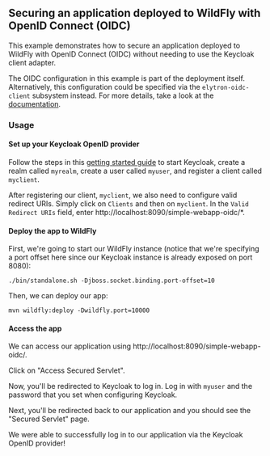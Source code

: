 ## Securing an application deployed to WildFly with OpenID Connect (OIDC)

This example demonstrates how to secure an application deployed to WildFly with OpenID Connect
(OIDC) without needing to use the Keycloak client adapter.

The OIDC configuration in this example is part of the deployment itself. Alternatively,
this configuration could be specified via the `elytron-oidc-client` subsystem instead.
For more details, take a look at the [documentation](https://docs.wildfly.org/26/Admin_Guide.html#Elytron_OIDC_Client).


### Usage

#### Set up your Keycloak OpenID provider

Follow the steps in this [getting started guide](https://www.keycloak.org/getting-started/getting-started-docker) to
start Keycloak, create a realm called `myrealm`, create a user called `myuser`, and register a client called `myclient`.

After registering our client, `myclient`, we also need to configure valid redirect URIs. Simply click
on `Clients` and then on `myclient`. In the `Valid Redirect URIs` field, enter http://localhost:8090/simple-webapp-oidc/*.

#### Deploy the app to WildFly

First, we're going to start our WildFly instance (notice that we're specifying a port offset here
since our Keycloak instance is already exposed on port 8080):

```
./bin/standalone.sh -Djboss.socket.binding.port-offset=10
```

Then, we can deploy our app:

```
mvn wildfly:deploy -Dwildfly.port=10000
```

#### Access the app

We can access our application using http://localhost:8090/simple-webapp-oidc/.

Click on "Access Secured Servlet".

Now, you'll be redirected to Keycloak to log in. Log in with `myuser` and the password that you
set when configuring Keycloak.

Next, you'll be redirected back to our application and you should see the "Secured Servlet" page.

We were able to successfully log in to our application via the Keycloak OpenID provider!